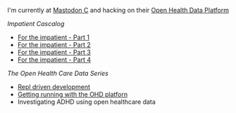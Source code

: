 I'm currently at [Mastodon C](https://www.mastodonc.com/) and hacking on their [Open Health Data Platform](https://github.com/CDECatapult/cdec.openhealthdata)

*Impatient Cascalog*

- [For the impatient - Part 1](/entries/impatiently-learning-cascalog---part-1.html)
- [For the impatient - Part 2](/entries/impatiently-learning-cascalog---part-2.html)
- [For the impatient - Part 3](/entries/impatiently-learning-cascalog---part-3.html)
- [For the impatient - Part 4](/entries/impatiently-learning-cascalog---part-4.html)

*The Open Health Care Data Series*

- [Repl driven development](/entries/an-introduction-to-the-ohd-platform-via-repl-driven-development.html)
- [Getting running with the OHD platforn](/entries/getting-running-with-the-ohd-platform.html)
- Investigating ADHD using open healthcare data


